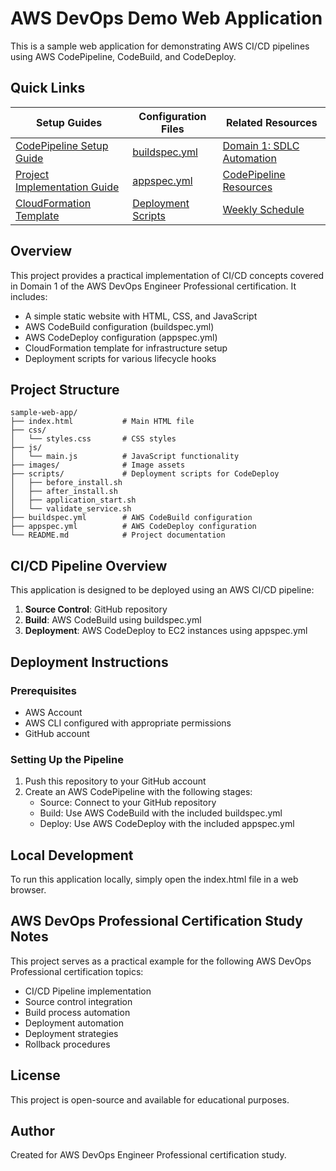 # AWS DevOps Demo Web Application

This is a sample web application for demonstrating AWS CI/CD pipelines using AWS CodePipeline, CodeBuild, and CodeDeploy.

## Quick Links

| Setup Guides | Configuration Files | Related Resources |
|--------------|---------------------|-------------------|
| [CodePipeline Setup Guide](../CodePipeline-WebApp-Guide.md) | [buildspec.yml](buildspec.yml) | [Domain 1: SDLC Automation](../../Domain%201%20-%20SDLC%20Automation/) |
| [Project Implementation Guide](../AWS-DevOps-Certification-Project-Guide.md) | [appspec.yml](appspec.yml) | [CodePipeline Resources](../../Domain%201%20-%20SDLC%20Automation/CodePipeline/) |
| [CloudFormation Template](infrastructure.yml) | [Deployment Scripts](scripts/) | [Weekly Schedule](../../Study-Resources/Detailed-Weekly-Schedule.md) |

## Overview

This project provides a practical implementation of CI/CD concepts covered in Domain 1 of the AWS DevOps Engineer Professional certification. It includes:
- A simple static website with HTML, CSS, and JavaScript
- AWS CodeBuild configuration (buildspec.yml)
- AWS CodeDeploy configuration (appspec.yml)
- CloudFormation template for infrastructure setup
- Deployment scripts for various lifecycle hooks

## Project Structure

```
sample-web-app/
├── index.html           # Main HTML file
├── css/
│   └── styles.css       # CSS styles
├── js/
│   └── main.js          # JavaScript functionality
├── images/              # Image assets
├── scripts/             # Deployment scripts for CodeDeploy
│   ├── before_install.sh
│   ├── after_install.sh
│   ├── application_start.sh
│   └── validate_service.sh
├── buildspec.yml        # AWS CodeBuild configuration
├── appspec.yml          # AWS CodeDeploy configuration
└── README.md            # Project documentation
```

## CI/CD Pipeline Overview

This application is designed to be deployed using an AWS CI/CD pipeline:

1. **Source Control**: GitHub repository
2. **Build**: AWS CodeBuild using buildspec.yml
3. **Deployment**: AWS CodeDeploy to EC2 instances using appspec.yml

## Deployment Instructions

### Prerequisites
- AWS Account
- AWS CLI configured with appropriate permissions
- GitHub account

### Setting Up the Pipeline

1. Push this repository to your GitHub account
2. Create an AWS CodePipeline with the following stages:
   - Source: Connect to your GitHub repository
   - Build: Use AWS CodeBuild with the included buildspec.yml
   - Deploy: Use AWS CodeDeploy with the included appspec.yml

## Local Development

To run this application locally, simply open the index.html file in a web browser.

## AWS DevOps Professional Certification Study Notes

This project serves as a practical example for the following AWS DevOps Professional certification topics:

- CI/CD Pipeline implementation
- Source control integration
- Build process automation
- Deployment automation
- Deployment strategies
- Rollback procedures

## License

This project is open-source and available for educational purposes.

## Author

Created for AWS DevOps Engineer Professional certification study.

